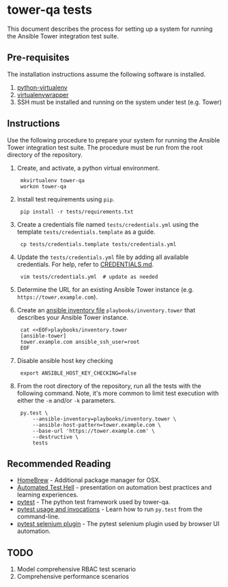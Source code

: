 # tower-qa tests

This document describes the process for setting up a system for running the
Ansible Tower integration test suite.

## Pre-requisites

The installation instructions assume the following software is installed.

1. [python-virtualenv](http://virtualenv.readthedocs.org)
2. [virtualenvwrapper](http://virtualenvwrapper.readthedocs.org)
3. SSH must be installed and running on the system under test (e.g. Tower)

## Instructions

Use the following procedure to prepare your system for running the Ansible
Tower integration test suite.  The procedure must be run from the root
directory of the repository.

1. Create, and activate, a python virtual environment.

        mkvirtualenv tower-qa
        workon tower-qa

2. Install test requirements using `pip`.

        pip install -r tests/requirements.txt

3. Create a credentials file named `tests/credentials.yml` using the template `tests/credentials.template` as a guide.

        cp tests/credentials.template tests/credentials.yml

4. Update the `tests/credentials.yml` file by adding all available credentials.  For help, refer to [CREDENTIALS.md](CREDENTIALS.md).

        vim tests/credentials.yml  # update as needed

5. Determine the URL for an existing Ansible Tower instance (e.g. `https://tower.example.com`).

6. Create an [ansible inventory file](http://docs.ansible.com/intro_inventory.html) `playbooks/inventory.tower` that describes your Ansible Tower instance.

        cat <<EOF>playbooks/inventory.tower
        [ansible-tower]
        tower.example.com ansible_ssh_user=root
        EOF

7. Disable ansible host key checking

        export ANSIBLE_HOST_KEY_CHECKING=False

8. From the root directory of the repository, run all the tests with the
   following command.  Note, it's more common to limit test execution with
   either the `-m` and/or `-k` parameters.

        py.test \
            --ansible-inventory=playbooks/inventory.tower \
            --ansible-host-pattern=tower.example.com \
            --base-url 'https://tower.example.com' \
            --destructive \
            tests

## Recommended Reading

* [HomeBrew](http://brew.sh/) - Additional package manager for OSX.
* [Automated Test Hell](http://www.slideshare.net/wseliga/escaping-testhellxpdaysukraine2013) - presentation on automation best practices and learning experiences.
* [pytest](http://pytest.org/latest/) - The python test framework used by tower-qa.
* [pytest usage and invocations](http://pytest.org/latest/usage.html) - Learn how to run `py.test` from the command-line.
* [pytest selenium plugin](https://github.com/pytest-dev/pytest-selenium) -  The pytest selenium plugin used by browser UI automation.

## TODO

1. Model comprehensive RBAC test scenario
1. Comprehensive performance scenarios
